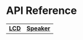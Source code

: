 # API Reference

|||
|:---:|:---:|
|**[LCD](en/api/lcd)** | **[Speaker](en/api/speaker)** |

<!-- ## [LCD](en/api_reference/micropython/api_lcd) -->
<!-- ## [Peripherals](en/api_reference/peripherals/api_gpio)
### 1. [GPIO](en/api_reference/peripherals/api_gpio)
## [Speaker](en/api_reference/api_speaker) -->

